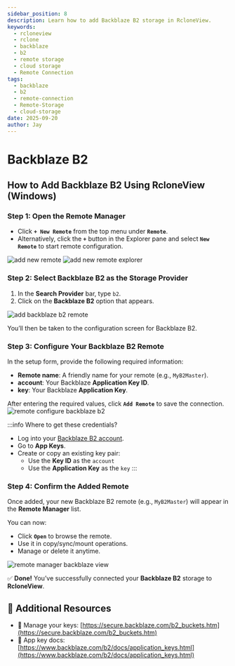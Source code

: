 ```yaml
---
sidebar_position: 8
description: Learn how to add Backblaze B2 storage in RcloneView.
keywords:
  - rcloneview
  - rclone
  - backblaze
  - b2
  - remote storage
  - cloud storage
  - Remote Connection
tags:
  - backblaze
  - b2
  - remote-connection
  - Remote-Storage
  - cloud-storage
date: 2025-09-20
author: Jay
---
```


# Backblaze B2

## How to Add Backblaze B2 Using RcloneView (Windows)

### Step 1: Open the Remote Manager

- Click **`+ New Remote`** from the top menu under **`Remote`**.
- Alternatively, click the **`+`** button in the Explorer pane and select **`New Remote`** to start remote configuration.

<div class="img-grid-2">
<img src="/support/images/en/howto/remote-storage-connection-settings/add-new-remote.png" alt="add new remote" class="img-medium img-center" />
<img src="/support/images/en/howto/remote-storage-connection-settings/add-new-remote-explorer.png" alt="add new remote explorer" class="img-medium img-center" />
</div>

### Step 2: Select Backblaze B2 as the Storage Provider

1. In the **Search Provider** bar, type `b2`.
2. Click on the **Backblaze B2** option that appears.

<img src="/support/images/en/howto/remote-storage-connection-settings/add-backblaze-b2-remote.png" alt="add backblaze b2 remote" class="img-medium img-center" />

You’ll then be taken to the configuration screen for Backblaze B2.

### Step 3: Configure Your Backblaze B2 Remote

In the setup form, provide the following required information:

- **Remote name**: A friendly name for your remote (e.g., `MyB2Master`).
- **account**: Your Backblaze **Application Key ID**.
- **key**: Your Backblaze **Application Key**.

After entering the required values, click **`Add Remote`** to save the connection.
<img src="/support/images/en/howto/remote-storage-connection-settings/remote-configure-backblaze-b2.png" alt="remote configure backblaze b2" class="img-medium img-center" />

:::info Where to get these credentials?

- Log into your [Backblaze B2 account](https://secure.backblaze.com/b2_buckets.htm).
- Go to **App Keys**.
- Create or copy an existing key pair:
  - Use the **Key ID** as the `account`
  - Use the **Application Key** as the `key`
:::


### Step 4: Confirm the Added Remote

Once added, your new Backblaze B2 remote (e.g., `MyB2Master`) will appear in the **Remote Manager** list.

You can now:
- Click **`Open`** to browse the remote.
- Use it in copy/sync/mount operations.
- Manage or delete it anytime.

<img src="/support/images/en/howto/remote-storage-connection-settings/remote-manager-backblaze-view.png" alt="remote manager backblaze view" class="img-medium img-center" />

✅ **Done!** You’ve successfully connected your **Backblaze B2** storage to **RcloneView**.


## 🔗 Additional Resources

- 🔐 Manage your keys: [https://secure.backblaze.com/b2_buckets.htm](https://secure.backblaze.com/b2_buckets.htm)
- 📘 App key docs: [https://www.backblaze.com/b2/docs/application_keys.html](https://www.backblaze.com/b2/docs/application_keys.html)

